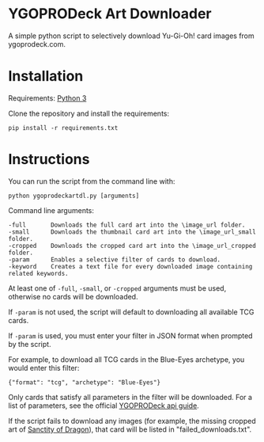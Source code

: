 # YGOPRODeck Art Downloader

A simple python script to selectively download Yu-Gi-Oh! card images from ygoprodeck.com.

# Installation
Requirements: <a href="https://www.python.org/downloads/">Python 3</a>

Clone the repository and install the requirements:
```
pip install -r requirements.txt
```

# Instructions
You can run the script from the command line with:
```
python ygoprodeckartdl.py [arguments]
``` 

Command line arguments:
```
-full		Downloads the full card art into the \image_url folder.
-small		Downloads the thumbnail card art into the \image_url_small folder.
-cropped	Downloads the cropped card art into the \image_url_cropped folder.
-param		Enables a selective filter of cards to download.
-keyword	Creates a text file for every downloaded image containing related keywords.
```
At least one of `-full`, `-small`, or `-cropped` arguments must be used, otherwise no cards will be downloaded.

If `-param` is not used, the script will default to downloading all available TCG cards.

If `-param` is used, you must enter your filter in JSON format when prompted by the script.

For example, to download all TCG cards in the Blue-Eyes archetype, you would enter this filter:
```
{"format": "tcg", "archetype": "Blue-Eyes"}
```
Only cards that satisfy all parameters in the filter will be downloaded. For a list of parameters, see the official <a href="https://ygoprodeck.com/api-guide/">YGOPRODeck api guide</a>.

If the script fails to download any images (for example, the missing cropped art of <a href="https://ygoprodeck.com/card/sanctity-of-dragon-8825">Sanctity of Dragon</a>), that card will be listed in "failed_downloads.txt".